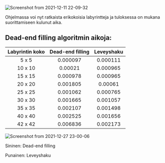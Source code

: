 ![Screenshot from 2021-12-11 22-09-32](https://user-images.githubusercontent.com/80783887/145690205-3f77008e-58a8-4658-a535-09ca0bbaa7cf.png)

Ohjelmassa voi nyt ratkaista erikokoisia labyrintteja ja tuloksessa on mukana suorittamiseen kulunut aika.

## Dead-end filling algoritmin aikoja:
| Labyrintin koko | Dead-end filling |Leveyshaku|
|:----:|:----:|:----:|
|5 x 5|0.000097|0.000111|
|10 x 10|0.00021|0.000965|
|15 x 15|0.000978|0.000965|
|20 x 20|0.001805|0.00061|
|25 x 25|0.001062|0.000765|
|30 x 30|0.001665|0.001057|
|35 x 35|0.002107|0.001498|
|40 x 40|0.002525|0.001656|
|42 x 42|0.006836|0.002173|


![Screenshot from 2021-12-27 23-00-06](https://user-images.githubusercontent.com/80783887/147506924-da130463-8387-48ae-89a4-3cddbd56c9bc.png)

Sininen: Dead-end filling

Punainen: Leveyshaku
